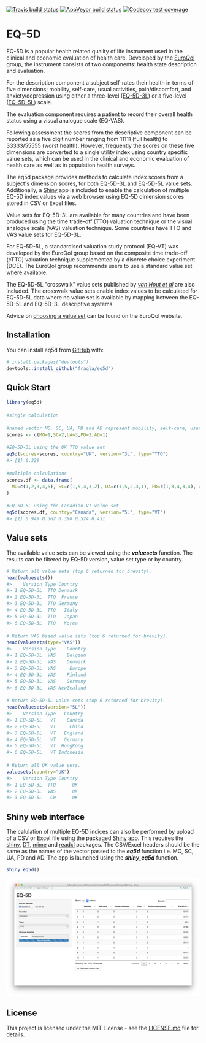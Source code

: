 
<!-- README.md is generated from README.Rmd. Please edit that file -->
<!-- badges: start -->
[![Travis build status](https://travis-ci.org/fragla/eq5d.svg?branch=master)](https://travis-ci.org/fragla/eq5d) [![AppVeyor build status](https://ci.appveyor.com/api/projects/status/github/fragla/eq5d?branch=master&svg=true)](https://ci.appveyor.com/project/fragla/eq5d) [![Codecov test coverage](https://codecov.io/gh/fragla/eq5d/branch/master/graph/badge.svg)](https://codecov.io/gh/fragla/eq5d?branch=master) <!-- badges: end -->

EQ-5D
=====

EQ-5D is a popular health related quality of life instrument used in the clinical and economic evaluation of health care. Developed by the [EuroQol](https://www.euroqol.org) group, the instrument consists of two components: health state description and evaluation.

For the description component a subject self-rates their health in terms of five dimensions; mobility, self-care, usual activities, pain/discomfort, and anxiety/depression using either a three-level ([EQ-5D-3L](https://euroqol.org/eq-5d-instruments/eq-5d-3l-about/)) or a five-level ([EQ-5D-5L](https://euroqol.org/eq-5d-instruments/eq-5d-5l-about/)) scale.

The evaluation component requires a patient to record their overall health status using a visual analogue scale (EQ-VAS).

Following assessment the scores from the descriptive component can be reported as a five digit number ranging from 11111 (full health) to 33333/55555 (worst health). However, frequently the scores on these five dimensions are converted to a single utility index using country specific value sets, which can be used in the clinical and economic evaluation of health care as well as in population health surveys.

The eq5d package provides methods to calculate index scores from a subject's dimension scores, for both EQ-5D-3L and EQ-5D-5L value sets. Additionally, a [Shiny](https://shiny.rstudio.com) app is included to enable the calculation of multiple EQ-5D index values via a web browser using EQ-5D dimension scores stored in CSV or Excel files.

Value sets for EQ-5D-3L are available for many countries and have been produced using the time trade-off (TTO) valuation technique or the visual analogue scale (VAS) valuation technique. Some countries have TTO and VAS value sets for EQ-5D-3L.

For EQ-5D-5L, a standardised valuation study protocol (EQ-VT) was developed by the EuroQol group based on the composite time trade-off (cTTO) valuation technique supplemented by a discrete choice experiment (DCE). The EuroQol group recommends users to use a standard value set where available.

The EQ-5D-5L "crosswalk" value sets published by [*van Hout et al*](https://www.ncbi.nlm.nih.gov/pubmed/22867780) are also included. The crosswalk value sets enable index values to be calculated for EQ-5D-5L data where no value set is available by mapping between the EQ-5D-5L and EQ-5D-3L descriptive systems.

Advice on [choosing a value set](https://euroqol.org/eq-5d-instruments/eq-5d-3l-about/valuation/choosing-a-value-set/) can be found on the EuroQol website.

Installation
------------

You can install eq5d from [GitHub](https://github.com/) with:

``` r
# install.packages("devtools")
devtools::install_github("fragla/eq5d")
```

Quick Start
-----------

``` r
library(eq5d)

#single calculation

#named vector MO, SC, UA, PD and AD represent mobility, self-care, usual activites, pain/discomfort and anxiety/depression, respectfully.
scores <- c(MO=1,SC=2,UA=3,PD=2,AD=1)

#EQ-5D-3L using the UK TTO value set
eq5d(scores=scores, country="UK", version="3L", type="TTO")
#> [1] 0.329

#multiple calculations
scores.df <- data.frame(
  MO=c(1,2,3,4,5), SC=c(1,5,4,3,2), UA=c(1,5,2,3,1), PD=c(1,3,4,3,4), AD=c(1,2,1,2,1)
)

#EQ-5D-5L using the Canadian VT value set
eq5d(scores.df, country="Canada", version="5L", type="VT")
#> [1] 0.949 0.362 0.390 0.524 0.431
```

Value sets
----------

The available value sets can be viewed using the ***valuesets*** function. The results can be filtered by EQ-5D version, value set type or by country.

``` r
# Return all value sets (top 6 returned for brevity).
head(valuesets())
#>    Version Type Country
#> 1 EQ-5D-3L  TTO Denmark
#> 2 EQ-5D-3L  TTO  France
#> 3 EQ-5D-3L  TTO Germany
#> 4 EQ-5D-3L  TTO   Italy
#> 5 EQ-5D-3L  TTO   Japan
#> 6 EQ-5D-3L  TTO   Korea

# Return VAS based value sets (top 6 returned for brevity).
head(valuesets(type="VAS"))
#>    Version Type    Country
#> 1 EQ-5D-3L  VAS    Belgium
#> 2 EQ-5D-3L  VAS    Denmark
#> 3 EQ-5D-3L  VAS     Europe
#> 4 EQ-5D-3L  VAS    Finland
#> 5 EQ-5D-3L  VAS    Germany
#> 6 EQ-5D-3L  VAS NewZealand

# Return EQ-5D-5L value sets (top 6 returned for brevity).
head(valuesets(version="5L"))
#>    Version Type   Country
#> 1 EQ-5D-5L   VT    Canada
#> 2 EQ-5D-5L   VT     China
#> 3 EQ-5D-5L   VT   England
#> 4 EQ-5D-5L   VT   Germany
#> 5 EQ-5D-5L   VT  HongKong
#> 6 EQ-5D-5L   VT Indonesia

# Return all UK value sets.
valuesets(country="UK")
#>    Version Type Country
#> 1 EQ-5D-3L  TTO      UK
#> 2 EQ-5D-3L  VAS      UK
#> 3 EQ-5D-5L   CW      UK
```

Shiny web interface
-------------------

The calulation of multiple EQ-5D indices can also be performed by upload of a CSV or Excel file using the packaged [Shiny](https://shiny.rstudio.com) app. This requires the [shiny](https://cran.r-project.org/package=shiny), [DT](https://cran.r-project.org/package=DT), [mime](https://cran.r-project.org/package=mime) and [readxl](https://cran.r-project.org/package=readxl) packages. The CSV/Excel headers should be the same as the names of the vector passed to the ***eq5d*** function i.e. MO, SC, UA, PD and AD. The app is launched using the ***shiny\_eq5d*** function.

``` r
shiny_eq5d()
```

![Shiny EQ-5D app screenshot](man/figures/shiny_app_screenshot.png)

License
-------

This project is licensed under the MIT License - see the [LICENSE.md](https://github.com/fragla/eq5d/blob/master/LICENSE.md) file for details.
